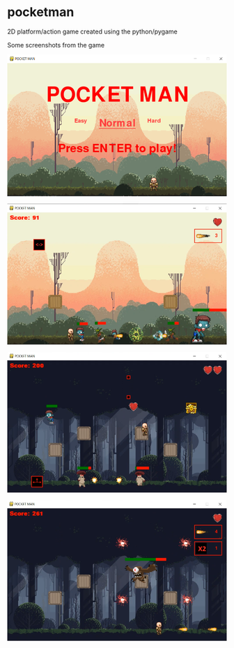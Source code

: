 # pocketman
2D platform/action game created using the python/pygame 

Some screenshots from the game

![Test Image 1](/resources/images/screen1.png)

![Test Image 1](/resources/images/screen2.png)

![Test Image 1](/resources/images/screen3.png)

![Test Image 1](/resources/images/screen4.png)
